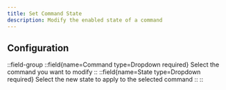 ```yaml
---
title: Set Command State
description: Modify the enabled state of a command
---
```


## Configuration
::field-group
  ::field{name=Command type=Dropdown required}
  Select the command you want to modify
  ::
  ::field{name=State type=Dropdown required}
  Select the new state to apply to the selected command
  ::
::